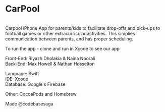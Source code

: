 # CarPool
<br />
Carpool iPhone App for parents/kids to facilitate drop-offs and pick-ups to football games or other extracurricular activities. This simplies communication between parents, and has proper scheduling.
<br />

To run the app - clone and run in Xcode to see our app
<br />

Front-End: Riyazh Dholakia & Naina Noorali
<br />
Back-End: Max Howell & Nathan Hosselton
<br />

Language: Swift
<br />
IDE: Xcode
<br />
Database: Google's Firebase
<br />

Other: CocoaPods and Homebrew
<br />

Made @codebasesaga

